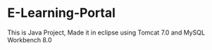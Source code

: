 # E-Learning-Portal
This is Java Project, Made it in eclipse using Tomcat 7.0 and MySQL Workbench 8.0


